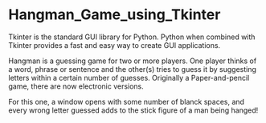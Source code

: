 # Hangman_Game_using_Tkinter
Tkinter is the standard GUI library for Python. Python when combined with Tkinter provides a fast and easy way to create GUI applications.

Hangman is a guessing game for two or more players. One player thinks of a word, phrase or sentence and the other(s) tries to guess it by suggesting letters within a certain number of guesses. Originally a Paper-and-pencil game, there are now electronic versions.

For this one, a window opens with some number of blanck spaces, and every wrong letter guessed adds to the stick figure of a man being hanged!
